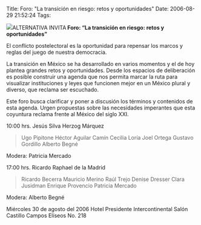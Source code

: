 Title: Foro: "La transición en riesgo: retos y oportunidades"
Date: 2006-08-29 21:52:24
Tags: 

<a target="_blank" href="http://www.alternativa.org.mx"><img border="0" src="http://www.damog.net/files/misc/logo-alternativa.png"/></a>ALTERNATIVA INVITA<strong> Foro: &#8220;La transición en riesgo: retos y oportunidades&#8221;</strong><p>
El conflicto postelectoral es la oportunidad para repensar los marcos y reglas del juego de nuestra democracia.

La transición en México se ha desarrollado en varios momentos y el de hoy plantea grandes retos y oportunidades. Desde los espacios de deliberación es posible construir una agenda que nos permita marcar la ruta para visualizar instituciones y leyes que funcionen mejor en un México plural y diverso, que reclama ser escuchado.

Este foro busca clarificar y poner a discusión los términos y contenidos de esta agenda. Urgen propuestas sobre las necesidades imperantes que esta coyuntura reclama frente al México del siglo XXI.

10:00 hrs. Jesús Silva Herzog Márquez
</p>
<blockquote>Ugo Pipitone
Héctor Aguilar Camín
Cecilia Loría
Joel Ortega
Gustavo Gordillo
Alberto Begné</blockquote>
<p>
Modera: Patricia Mercado

17:00 hrs. Ricardo Raphael de la Madrid
</p>
<blockquote>Ricardo Becerra
Mauricio Merino
Raúl Trejo
Denise Dresser
Clara Jusidman
Enrique Provencio
Patricia Mercado</blockquote>
<p>
Modera: Alberto Begné

Miércoles 30 de agosto del 2006
Hotel Presidente Intercontinental
Salón Castillo
Campos Elíseos No. 218&#160;</p>
